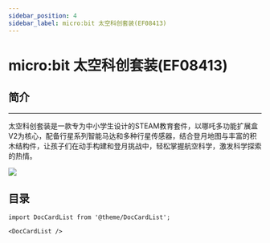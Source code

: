 ```yaml
---
sidebar_position: 4
sidebar_label: micro:bit 太空科创套装(EF08413)
---
```


# micro:bit 太空科创套装(EF08413)

## 简介
---

太空科创套装是一款专为中小学生设计的STEAM教育套件，以哪吒多功能扩展盒V2为核心，配备行星系列智能马达和多种行星传感器，结合登月地图与丰富的积木结构件，让孩子们在动手构建和登月挑战中，轻松掌握航空科学，激发科学探索的热情。

![](https://wiki-media-ef.oss-cn-hongkong.aliyuncs.com/docs/microbit/building-blocks/microbit-space-science-kit/images/microbit-space-science-kit-introduction.png)

## 目录

```mdx-code-block
import DocCardList from '@theme/DocCardList';

<DocCardList />
```
